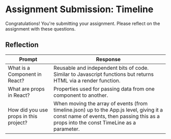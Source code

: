 # Assignment Submission: Timeline

Congratulations! You're submitting your assignment. Please reflect on the assignment with these questions.

## Reflection

Prompt | Response
--- | ---
What is a Component in React? | Reusable and independent bits of code. Similar to Javascript functions but returns HTML via a render function. |
What are props in React? | Properties used for passing data from one component to another. |
How did you use props in this project? | When moving the array of events (from timeline.json) up to the App.js level, giving it a const name of events, then passing this as a props into the const TimeLine as a parameter. |
